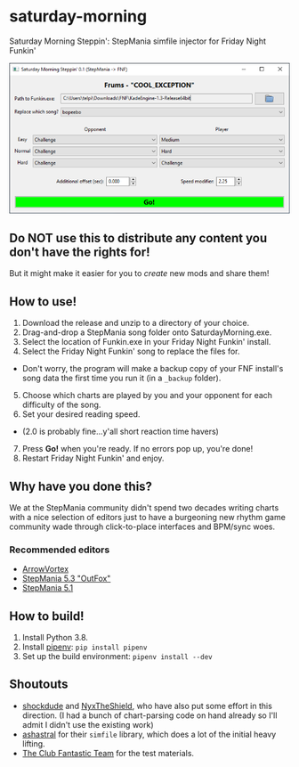 # saturday-morning
Saturday Morning Steppin': StepMania simfile injector for Friday Night Funkin'

![Sample interface snapshot](doc/sample.png)

## Do NOT use this to distribute any content you don't have the rights for!
But it might make it easier for you to *create* new mods and share them!

## How to use!
1. Download the release and unzip to a directory of your choice.
2. Drag-and-drop a StepMania song folder onto SaturdayMorning.exe.
3. Select the location of Funkin.exe in your Friday Night Funkin' install.
4. Select the Friday Night Funkin' song to replace the files for.
  - Don't worry, the program will make a backup copy of your FNF install's
    song data the first time you run it (in a `_backup` folder).
5. Choose which charts are played by you and your opponent for each
   difficulty of the song.
6. Set your desired reading speed.
  - (2.0 is probably fine...y'all short reaction time havers)
7. Press **Go!** when you're ready. If no errors pop up, you're done!
8. Restart Friday Night Funkin' and enjoy.

## Why have you done this?
We at the StepMania community didn't spend two decades writing charts with a
nice selection of editors just to have a burgeoning new rhythm game community
wade through click-to-place interfaces and BPM/sync woes.

### Recommended editors
- [ArrowVortex](https://arrowvortex.ddrnl.com/)
- [StepMania 5.3 "OutFox"](https://projectmoon.dance/)
- [StepMania 5.1](https://github.com/stepmania/stepmania/releases)

## How to build!
1. Install Python 3.8.
2. Install [pipenv](https://github.com/pypa/pipenv): `pip install pipenv`
3. Set up the build environment: `pipenv install --dev`

## Shoutouts
- [shockdude](https://github.com/shockdude/fnf-to-sm) and
  [NyxTheShield](https://github.com/NyxTheShield/MIDI2FNF), who have also put
  some effort in this direction. (I had a bunch of chart-parsing code on hand
  already so I'll admit I didn't use the existing work)
- [ashastral](https://github.com/garcia/simfile) for their `simfile` library,
  which does a lot of the initial heavy lifting.
- [The Club Fantastic Team](https://clubfantastic.dance/) for the test
  materials.
